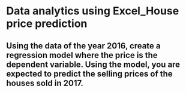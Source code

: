 # Data analytics using Excel_House price prediction
## Using the data of the year 2016, create a regression model where the price is the dependent variable. Using the model, you are expected to predict the selling prices of the houses sold in 2017.

